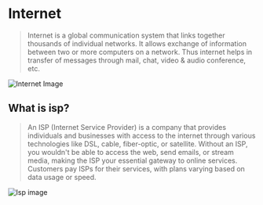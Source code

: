 # Internet 
> Internet is a global communication system that links together thousands of individual networks. It allows exchange of information between two or more computers on a network. Thus internet helps in transfer of messages through mail, chat, video & audio conference, etc.

![Internet Image](https://images.unsplash.com/photo-1597733336794-12d05021d510?fm=jpg&q=60&w=3000&ixlib=rb-4.1.0&ixid=M3wxMjA3fDB8MHxzZWFyY2h8Mnx8aW50ZXJuZXR8ZW58MHx8MHx8fDA%3D)

## What is isp?
> An ISP (Internet Service Provider) is a company that provides individuals and businesses with access to the internet through various technologies like DSL, cable, fiber-optic, or satellite. Without an ISP, you wouldn't be able to access the web, send emails, or stream media, making the ISP your essential gateway to online services. Customers pay ISPs for their services, with plans varying based on data usage or speed. 

![Isp image](https://techterms.com/img/md/isp_71.png)